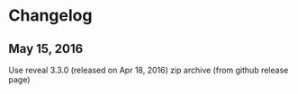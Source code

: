 # Changelog

## May 15, 2016

Use reveal 3.3.0 (released on Apr 18, 2016) zip archive
(from github release page)
